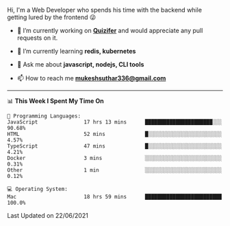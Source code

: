 Hi, I'm a Web Developer who spends his time with the backend while getting lured by the frontend 😜

- 🔭 I’m currently working on **[Quizifer](https://github.com/SutharMukesh/Quizifer/)** and would appreciate any pull requests on it.

- 🌱 I’m currently learning **redis, kubernetes**

- 💬 Ask me about **javascript, nodejs, CLI tools**

- 📫 How to reach me **mukeshsuthar336@gmail.com**

---
<!--START_SECTION:waka-->
📊 **This Week I Spent My Time On** 

```text
💬 Programming Languages: 
JavaScript               17 hrs 13 mins      ██████████████████████░░░   90.68% 
HTML                     52 mins             █░░░░░░░░░░░░░░░░░░░░░░░░   4.57% 
TypeScript               47 mins             █░░░░░░░░░░░░░░░░░░░░░░░░   4.21% 
Docker                   3 mins              ░░░░░░░░░░░░░░░░░░░░░░░░░   0.31% 
Other                    1 min               ░░░░░░░░░░░░░░░░░░░░░░░░░   0.12%

💻 Operating System: 
Mac                      18 hrs 59 mins      █████████████████████████   100.0%

```


 Last Updated on 22/06/2021
<!--END_SECTION:waka-->

